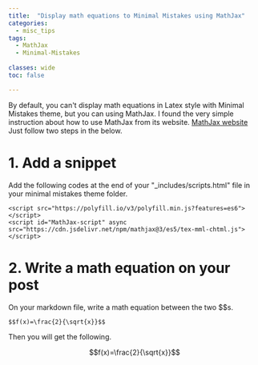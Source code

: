 ```yaml
---
title:  "Display math equations to Minimal Mistakes using MathJax"
categories:
  - misc_tips
tags:
  - MathJax
  - Minimal-Mistakes
  
classes: wide
toc: false

---
```


By default, you can't display math equations in Latex style with Minimal Mistakes theme, but you can using MathJax.
I found the very simple instruction about how to use MathJax from its website.
[MathJax website](https://www.mathjax.org/#gettingstarted)
Just follow two steps in the below.


# 1. Add a snippet

Add the following codes at the end of your "\_includes/scripts.html" file in your minimal mistakes theme folder.

```
<script src="https://polyfill.io/v3/polyfill.min.js?features=es6"></script>
<script id="MathJax-script" async src="https://cdn.jsdelivr.net/npm/mathjax@3/es5/tex-mml-chtml.js"></script>
```



# 2. Write a math equation on your post

On your markdown file, write a math equation between the two \$\$s.

```
$$f(x)=\frac{2}{\sqrt{x}}$$
```
Then you will get the following.

$$f(x)=\frac{2}{\sqrt{x}}$$